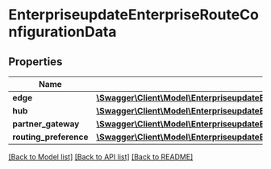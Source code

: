 # EnterpriseupdateEnterpriseRouteConfigurationData

## Properties
Name | Type | Description | Notes
------------ | ------------- | ------------- | -------------
**edge** | [**\Swagger\Client\Model\EnterpriseupdateEnterpriseRouteConfigurationDataEdge**](EnterpriseupdateEnterpriseRouteConfigurationDataEdge.md) |  | [optional] 
**hub** | [**\Swagger\Client\Model\EnterpriseupdateEnterpriseRouteConfigurationDataEdge**](EnterpriseupdateEnterpriseRouteConfigurationDataEdge.md) |  | [optional] 
**partner_gateway** | [**\Swagger\Client\Model\EnterpriseupdateEnterpriseRouteConfigurationDataPartnerGateway**](EnterpriseupdateEnterpriseRouteConfigurationDataPartnerGateway.md) |  | [optional] 
**routing_preference** | [**\Swagger\Client\Model\EnterpriseupdateEnterpriseRouteConfigurationDataRoutingPreference[]**](EnterpriseupdateEnterpriseRouteConfigurationDataRoutingPreference.md) |  | [optional] 

[[Back to Model list]](../README.md#documentation-for-models) [[Back to API list]](../README.md#documentation-for-api-endpoints) [[Back to README]](../README.md)


